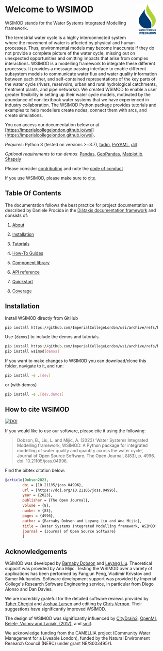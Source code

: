 # Welcome to WSIMOD <img style="float: right;" src="./docs/images/wsimod_logo_png.png">

WSIMOD stands for the Water Systems Integrated Modelling framework.

The terrestrial water cycle is a highly interconnected system where the
movement of water is affected by physical and human processes. Thus,
environmental models may become inaccurate if they do not provide a complete
picture of the water cycle, missing out on unexpected opportunities and
omitting impacts that arise from complex interactions. WSIMOD is a modelling
framework to integrate these different processes. It provides a message passing
interface to enable different subsystem models to communicate water flux and
water quality information between each other, and self-contained
representations of the key parts of the water cycle (rivers, reservoirs, urban
and rural hydrological catchments, treatment plants, and pipe networks).
We created WSIMOD to enable a user greater flexibility in setting up their
water cycle models, motivated by the abundance of non-textbook water systems
that we have experienced in industry collaboration. The WSIMOD Python package
provides tutorials and examples to help modellers create nodes, connect them
with arcs, and create simulations.

You can access our documentation below or at [https://imperialcollegelondon.github.io/wsi](https://imperialcollegelondon.github.io/wsi).

*Requires*: Python 3 (tested on versions >=3.7), [tqdm](https://tqdm.github.io/), [PyYAML](https://pyyaml.org/), [dill](https://dill.readthedocs.io/en/latest/)

*Optional requirements to run demos*: [Pandas](https://pandas.pydata.org/), [GeoPandas](https://geopandas.org/en/stable/), [Matplotlib](https://matplotlib.org/), [Shapely](https://shapely.readthedocs.io/en/stable/manual.html)

Please consider [contributing](./docs/CONTRIBUTING.md) and note the [code of conduct](./docs/CODE_OF_CONDUCT.md)

If you use WSIMOD, please make sure to [cite](#how-to-cite-wsimod).

## Table Of Contents

The documentation follows the best practice for
project documentation as described by Daniele Procida
in the [Diátaxis documentation framework](https://diataxis.fr/)
and consists of:

1. [About](https://imperialcollegelondon.github.io/wsi/paper/paper/)

2. [Installation](https://imperialcollegelondon.github.io/wsi/installation/)

3. [Tutorials](https://imperialcollegelondon.github.io/wsi/tutorials/)

4. [How-To Guides](https://imperialcollegelondon.github.io/wsi/how-to/)

5. [Component library](https://imperialcollegelondon.github.io/wsi/component-library/)

6. [API reference](https://imperialcollegelondon.github.io/wsi/reference/)

7. [Quickstart](https://imperialcollegelondon.github.io/wsi/demo/scripts/quickstart_demo/)

8. [Coverage](https://imperialcollegelondon.github.io/wsi/coverage/)

## Installation

Install WSIMOD directly from GitHub

```bash
pip install https://github.com/ImperialCollegeLondon/wsi/archive/refs/heads/main.zip
```

Use `[demos]` to include the demos and tutorials.

```bash
pip install https://github.com/ImperialCollegeLondon/wsi/archive/refs/heads/main.zip
pip install wsimod[demos]
```

If you want to make changes to WSIMOD you can download/clone this folder, navigate to it, and run:

```bash
pip install -e .[dev]
```

or (with demos)

```bash
pip install -e .[dev,demos]
```

## How to cite WSIMOD

[![DOI](https://joss.theoj.org/papers/10.21105/joss.04996/status.svg)](https://doi.org/10.21105/joss.04996)

If you would like to use our software, please cite it using the following:

 > Dobson, B., Liu, L. and Mijic, A. (2023)
 ‘Water Systems Integrated Modelling framework, WSIMOD: A Python package for integrated modelling of water quality and quantity across the water cycle’,
 Journal of Open Source Software.
 The Open Journal,
 8(83),
 p. 4996.
 doi: 10.21105/joss.04996.

Find the bibtex citation below:

```bibtex
@article{Dobson2023,
        doi = {10.21105/joss.04996},
        url = {https://doi.org/10.21105/joss.04996},
        year = {2023},
        publisher = {The Open Journal},
        volume = {8},
        number = {83},
        pages = {4996},
        author = {Barnaby Dobson and Leyang Liu and Ana Mijic},
        title = {Water Systems Integrated Modelling framework, WSIMOD: A Python package for integrated modelling of water quality and quantity across the water cycle},
        journal = {Journal of Open Source Software}
        }
```

## Acknowledgements

WSIMOD was developed by [Barnaby Dobson](https://github.com/barneydobson) and [Leyang Liu](https://github.com/liuly12).
Theoretical support was provided by Ana Mijic.
Testing the WSIMOD over a variety of applications has been performed by
Fangjun Peng, Vladimir Krivstov and Samer Muhandes.
Software development support was provided by Imperial College's Research
Software Engineering service, in particular from Diego Alonso and Dan Davies.

We are incredibly grateful for the detailed software reviews provided by [Taher Chegini](https://github.com/cheginit) and [Joshua Larsen](https://github.com/jlarsen-usgs) and editing by [Chris Vernon](https://github.com/crvernon). Their suggestions have significantly improved WSIMOD.

The design of WSIMOD was significantly influenced by
[CityDrain3](https://github.com/gregorburger/CityDrain3),
[OpenMI](https://www.ogc.org/standards/openmi),
[Belete, Voinov and Laniak, (2017)](https://doi.org/10.1016/j.envsoft.2016.10.013),
and [smif](https://github.com/tomalrussell/smif).

We acknowledge funding from the CAMELLIA project (Community Water Management
for a Liveable London), funded by the Natural Environment Research Council
(NERC) under grant NE/S003495/1.
